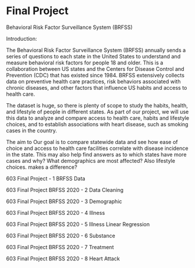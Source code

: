 # Final Project

Behavioral Risk Factor Surveillance System (BRFSS)

Introduction:

The Behavioral Risk Factor Surveillance System (BRFSS) annually sends a series of questions to each state in the United States to understand and measure behavioral risk factors for people 18 and older. This is a collaboration between US states and the Centers for Disease Control and Prevention (CDC) that has existed since 1984. BRFSS extensively collects data on preventive health care practices, risk behaviors associated with chronic diseases, and other factors that influence US habits and access to health care.

The dataset is huge, so there is plenty of scope to study the habits, health, and lifestyle of people in different states. As part of our project, we will use this data to analyze and compare access to health care, habits and lifestyle choices, and to establish associations with heart disease, such as smoking cases in the country. 

The aim to Our goal is to compare statewide data and see how ease of choice and access to health care facilities correlate with disease incidence in the state. This may also help find answers as to which states have more cases and why? What demographics are most affected? Also lifestyle choices. makes a difference?

603 Final Project - 1 BRFSS Data

603 Final Project BRFSS 2020 - 2 Data Cleaning

603 Final Project BRFSS 2020 - 3 Demographic

603 Final Project BRFSS 2020 - 4 Illness

603 Final Project BRFSS 2020 - 5 Illness Linear Regression

603 Final Project BRFSS 2020 - 6 Substance

603 Final Project BRFSS 2020 - 7 Treatment

603 Final Project BRFSS 2020 - 8 Heart Attack
